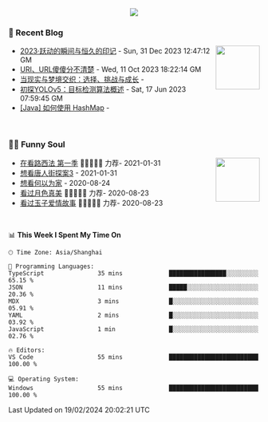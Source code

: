 <div align="center">
  <!-- dynamic typing effect 动态打字效果 -->
  <div>
    <img src="https://readme-typing-svg.demolab.com?font=Fira+Code&pause=10000&color=F76194&random=false&width=500&lines=You+make+your+own+opportunities.;Every+single+day+counts&center=true" />
  </div>
</div>

### 📃 Recent Blog
        
<img align="right" width="88" src="https://cdn.jsdelivr.net/gh/LJJbyZJU/LJJbyZJU/assets/images/astronaut.png" />
      
<!-- START_SECTION:blog -->
* <a href='https://hsinyau.cc/posts/2023-year-end-summary' target='_blank'>2023·跃动的瞬间与恒久的印记</a> - Sun, 31 Dec 2023 12:47:12 GM
* <a href='https://hsinyau.cc/posts/uri-and-url' target='_blank'>URI、URL傻傻分不清楚</a> - Wed, 11 Oct 2023 18:22:14 GM
* <a href='https://hsinyau.cc/posts/reality-and-dreams-intertwine' target='_blank'>当现实与梦境交织：选择、挑战与成长</a> - 
* <a href='https://hsinyau.cc/posts/explore-yolov5' target='_blank'>初探YOLOv5：目标检测算法概述</a> - Sat, 17 Jun 2023 07:59:45 GM
* <a href='https://hsinyau.cc/posts/java-hashmap-uses' target='_blank'>[Java] 如何使用 HashMap</a> - 
<!-- END_SECTION:blog -->
      
<!-- for beauty 留个空行好看点 -->
<div>&nbsp;</div>
      
### 🤾‍♂️ Funny Soul
      
<img align="right" width="88" src="https://cdn.jsdelivr.net/gh/sun0225SUN/sun0225SUN/assets/images/artist.png" />
      
<!-- START_SECTION:douban -->
* <a href='http://movie.douban.com/subject/26385614/' target='_blank'>在看路西法 第一季</a> 🌟🌟🌟🌟🌟 力荐- 2021-01-31
* <a href='http://movie.douban.com/subject/27619748/' target='_blank'>想看唐人街探案3</a> - 2021-01-31
* <a href='http://movie.douban.com/subject/30170448/' target='_blank'>想看何以为家</a> - 2020-08-24
* <a href='http://movie.douban.com/subject/26963810/' target='_blank'>看过月色真美</a> 🌟🌟🌟🌟🌟 力荐- 2020-08-23
* <a href='http://movie.douban.com/subject/25796222/' target='_blank'>看过玉子爱情故事</a> 🌟🌟🌟🌟🌟 力荐- 2020-08-23
<!-- END_SECTION:douban -->
      
<!-- for beauty 留个空行好看点 -->
<div>&nbsp;</div>

<!--START_SECTION:waka-->
📊 **This Week I Spent My Time On** 

```text
🕑︎ Time Zone: Asia/Shanghai

💬 Programming Languages: 
TypeScript               35 mins             ████████████████░░░░░░░░░   65.15 % 
JSON                     11 mins             █████░░░░░░░░░░░░░░░░░░░░   20.36 % 
MDX                      3 mins              █░░░░░░░░░░░░░░░░░░░░░░░░   05.91 % 
YAML                     2 mins              █░░░░░░░░░░░░░░░░░░░░░░░░   03.92 % 
JavaScript               1 min               █░░░░░░░░░░░░░░░░░░░░░░░░   02.76 % 

🔥 Editors: 
VS Code                  55 mins             █████████████████████████   100.00 % 

💻 Operating System: 
Windows                  55 mins             █████████████████████████   100.00 % 
```


 Last Updated on 19/02/2024 20:02:21 UTC
<!--END_SECTION:waka-->
